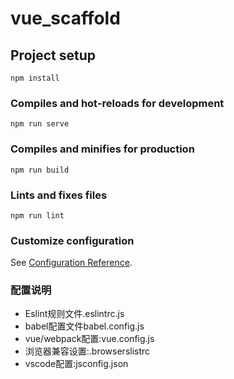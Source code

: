 # vue_scaffold

## Project setup
```
npm install
```

### Compiles and hot-reloads for development
```
npm run serve
```

### Compiles and minifies for production
```
npm run build
```

### Lints and fixes files
```
npm run lint
```

### Customize configuration
See [Configuration Reference](https://cli.vuejs.org/config/).

### 配置说明
* Eslint规则文件.eslintrc.js
* babel配置文件babel.config.js
* vue/webpack配置:vue.config.js
* 浏览器兼容设置:.browserslistrc
* vscode配置:jsconfig.json